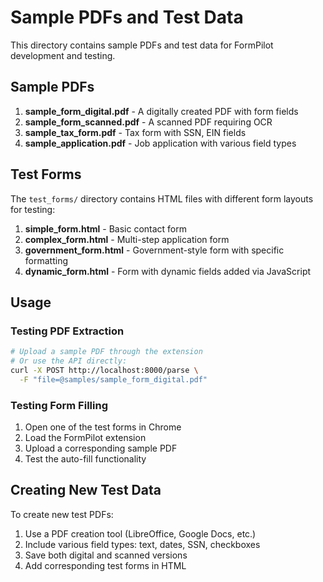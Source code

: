 # Sample PDFs and Test Data

This directory contains sample PDFs and test data for FormPilot development and testing.

## Sample PDFs

1. **sample_form_digital.pdf** - A digitally created PDF with form fields
2. **sample_form_scanned.pdf** - A scanned PDF requiring OCR
3. **sample_tax_form.pdf** - Tax form with SSN, EIN fields
4. **sample_application.pdf** - Job application with various field types

## Test Forms

The `test_forms/` directory contains HTML files with different form layouts for testing:

1. **simple_form.html** - Basic contact form
2. **complex_form.html** - Multi-step application form
3. **government_form.html** - Government-style form with specific formatting
4. **dynamic_form.html** - Form with dynamic fields added via JavaScript

## Usage

### Testing PDF Extraction

```bash
# Upload a sample PDF through the extension
# Or use the API directly:
curl -X POST http://localhost:8000/parse \
  -F "file=@samples/sample_form_digital.pdf"
```

### Testing Form Filling

1. Open one of the test forms in Chrome
2. Load the FormPilot extension
3. Upload a corresponding sample PDF
4. Test the auto-fill functionality

## Creating New Test Data

To create new test PDFs:

1. Use a PDF creation tool (LibreOffice, Google Docs, etc.)
2. Include various field types: text, dates, SSN, checkboxes
3. Save both digital and scanned versions
4. Add corresponding test forms in HTML